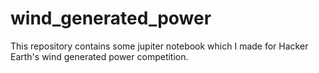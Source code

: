 # wind_generated_power
This repository contains some jupiter notebook which I made for Hacker Earth's wind generated power competition.
